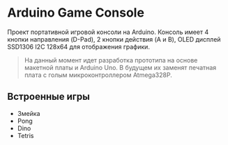 # Arduino Game Console
Проект портативной игровой консоли на Arduino. Консоль имеет 4 кнопки
направления (D-Pad), 2 кнопки действия (A и B), OLED дисплей SSD1306 I2C 128x64
для отображения графики.

> На данный момент идет разработка прототипа на основе макетной платы и 
> Arduino Uno. В будущем их заменят печатная плата с голым
> микроконтроллером Atmega328P.

## Встроенные игры
- Змейка
- Pong
- Dino
- Tetris
